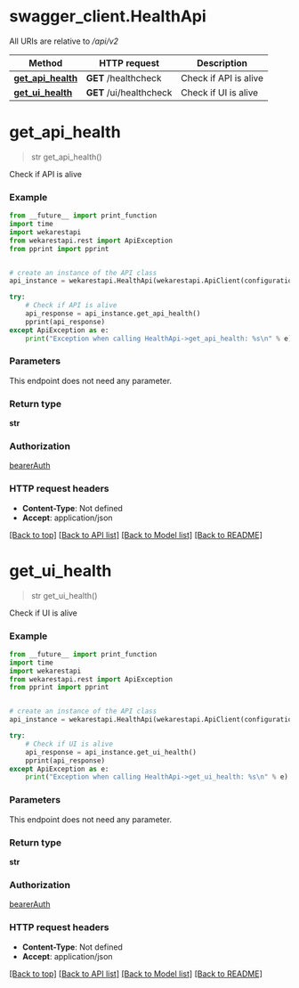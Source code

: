 # swagger_client.HealthApi

All URIs are relative to */api/v2*

Method | HTTP request | Description
------------- | ------------- | -------------
[**get_api_health**](HealthApi.md#get_api_health) | **GET** /healthcheck | Check if API is alive
[**get_ui_health**](HealthApi.md#get_ui_health) | **GET** /ui/healthcheck | Check if UI is alive

# **get_api_health**
> str get_api_health()

Check if API is alive

### Example

```python
from __future__ import print_function
import time
import wekarestapi
from wekarestapi.rest import ApiException
from pprint import pprint


# create an instance of the API class
api_instance = wekarestapi.HealthApi(wekarestapi.ApiClient(configuration))

try:
    # Check if API is alive
    api_response = api_instance.get_api_health()
    pprint(api_response)
except ApiException as e:
    print("Exception when calling HealthApi->get_api_health: %s\n" % e)
```

### Parameters
This endpoint does not need any parameter.

### Return type

**str**

### Authorization

[bearerAuth](../README.md#bearerAuth)

### HTTP request headers

 - **Content-Type**: Not defined
 - **Accept**: application/json

[[Back to top]](#) [[Back to API list]](../README.md#documentation-for-api-endpoints) [[Back to Model list]](../README.md#documentation-for-models) [[Back to README]](../README.md)

# **get_ui_health**
> str get_ui_health()

Check if UI is alive

### Example

```python
from __future__ import print_function
import time
import wekarestapi
from wekarestapi.rest import ApiException
from pprint import pprint


# create an instance of the API class
api_instance = wekarestapi.HealthApi(wekarestapi.ApiClient(configuration))

try:
    # Check if UI is alive
    api_response = api_instance.get_ui_health()
    pprint(api_response)
except ApiException as e:
    print("Exception when calling HealthApi->get_ui_health: %s\n" % e)
```

### Parameters
This endpoint does not need any parameter.

### Return type

**str**

### Authorization

[bearerAuth](../README.md#bearerAuth)

### HTTP request headers

 - **Content-Type**: Not defined
 - **Accept**: application/json

[[Back to top]](#) [[Back to API list]](../README.md#documentation-for-api-endpoints) [[Back to Model list]](../README.md#documentation-for-models) [[Back to README]](../README.md)

